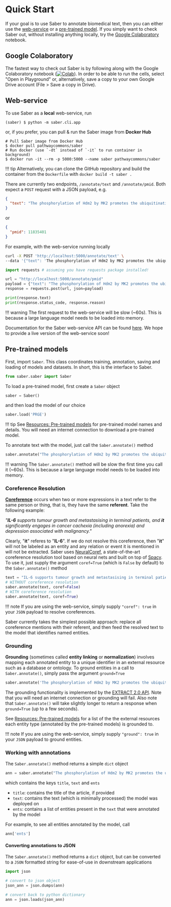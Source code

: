 # Quick Start

If your goal is to use Saber to annotate biomedical text, then you can either use the [web-service](#web-service) or a [pre-trained model](#pre-trained-models). If you simply want to check Saber out, without installing anything locally, try the [Google Colaboratory](#google-colaboratory) notebook.

## Google Colaboratory

The fastest way to check out Saber is by following along with the Google Colaboratory notebook ([![Colab](https://img.shields.io/badge/launch-Google%20Colab-orange.svg?style=flat-square)](https://colab.research.google.com/drive/1WD7oruVuTo6p_908MQWXRBdLF3Vw2MPo)). In order to be able to run the cells, select "Open in Playground" or, alternatively, save a copy to your own Google Drive account (File > Save a copy in Drive).

## Web-service

To use Saber as a **local** web-service, run

```
(saber) $ python -m saber.cli.app
```

or, if you prefer, you can pull & run the Saber image from **Docker Hub**

```
# Pull Saber image from Docker Hub
$ docker pull pathwaycommons/saber
# Run docker (use `-dt` instead of `-it` to run container in background)
$ docker run -it --rm -p 5000:5000 --name saber pathwaycommons/saber
```

!!! tip
    Alternatively, you can clone the GitHub repository and build the container from the `Dockerfile` with `docker build -t saber .`

There are currently two endpoints, `/annotate/text` and `/annotate/pmid`. Both expect a `POST` request with a JSON payload, e.g.

```json
{
  "text": "The phosphorylation of Hdm2 by MK2 promotes the ubiquitination of p53."
}
```

or

```json
{
  "pmid": 11835401
}
```

For example, with the web-service running locally

``` bash tab="Bash"
curl -X POST 'http://localhost:5000/annotate/text' \
--data '{"text": 'The phosphorylation of Hdm2 by MK2 promotes the ubiquitination of p53.'}'
```

``` python tab="python"
import requests # assuming you have requests package installed!

url = "http://localhost:5000/annotate/pmid"
payload = {"text": "The phosphorylation of Hdm2 by MK2 promotes the ubiquitination of p53."}
response = requests.post(url, json=payload)

print(response.text)
print(response.status_code, response.reason)
```

!!! warning
    The first request to the web-service will be slow (~60s). This is because a large language
    model needs to be loaded into memory.

Documentation for the Saber web-service API can be found [here](https://baderlab.github.io/saber-api-docs/). We hope to provide a live version of the web-service soon!

## Pre-trained models

First, import `Saber`. This class coordinates training, annotation, saving and loading of models and datasets. In short, this is the interface to Saber.

```python
from saber.saber import Saber
```

To load a pre-trained model, first create a `Saber` object

```python
saber = Saber()
```

and then load the model of our choice

```python
saber.load('PRGE')
```

!!! tip
    See [Resources: Pre-trained models](../resources#pre-trained-models) for pre-trained model names and details. You will need an internet connection to download a pre-trained model.

To annotate text with the model, just call the `Saber.annotate()` method

```python
saber.annotate("The phosphorylation of Hdm2 by MK2 promotes the ubiquitination of p53.")
```

!!! warning
    The `Saber.annotate()` method will be slow the first time you call it (~60s). This is because a large language model needs to be loaded into memory.

### Coreference Resolution

[**Coreference**](https://en.wikipedia.org/wiki/Coreference) occurs when two or more expressions in a text refer to the same person or thing, that is, they have the same **referent**. Take the following example:

_"__IL-6__ supports tumour growth and metastasising in terminal patients, and __it__ significantly engages in cancer cachexia (including anorexia) and depression associated with malignancy."_

Clearly, "__it__" referes to "__IL-6__". If we do not resolve this coreference, then "__it__" will not be labeled as an entity and any relation or event it is mentioned in will not be extracted. Saber uses [NeuralCoref](https://github.com/huggingface/neuralcoref), a state-of-the-art coreference resolution tool based on neural nets and built on top of [Spacy](https://spacy.io). To use it, just supply the argument `coref=True` (which is `False` by default) to the `Saber.annotate()` method

```python
text = "IL-6 supports tumour growth and metastasising in terminal patients, and it significantly engages in cancer cachexia (including anorexia) and depression associated with malignancy."
# WITHOUT coreference resolution
saber.annotate(text, coref=False)
# WITH coreference resolution
saber.annotate(text, coref=True)
```

!!! note
    If you are using the web-service, simply supply `"coref": true` in your `JSON` payload to resolve coreferences.

Saber currently takes the simplest possible approach: replace all coreference mentions with their referent, and then feed the resolved text to the model that identifies named entities.

### Grounding

**Grounding** (sometimes called **entity linking** or **normalization**) involves mapping each annotated entity to a unique identifier in an external resource such as a database or ontology. To ground entities in a call to `Saber.annotate()`, simply pass the argument `ground=True`

```python
saber.annotate('The phosphorylation of Hdm2 by MK2 promotes the ubiquitination of p53.', ground=True)
```

The grounding functionality is implemented by the [EXTRACT 2.0 API](https://extract.jensenlab.org/). Note that you will need an internet connection or grounding will fail. Also note that `Saber.annotate()` will take slightly longer to return a response when `ground=True` (up to a few seconds).

See [Resources: Pre-trained models](../resources#pre-trained-models) for a list of the the external resources each entity type (annotated by the pre-trained models) is grounded to.

!!! note
    If you are using the web-service, simply supply `"ground": true` in your `JSON` payload to ground entities.

### Working with annotations

The `Saber.annotate()` method returns a simple `dict` object

```python
ann = saber.annotate("The phosphorylation of Hdm2 by MK2 promotes the ubiquitination of p53.")
```

which contains the keys `title`, `text` and `ents`

- `title`: contains the title of the article, if provided
- `text`: contains the text (which is minimally processed) the model was deployed on
- `ents`: contains a list of entities present in the `text` that were annotated by the model

For example, to see all entities annotated by the model, call

```python
ann['ents']
```

#### Converting annotations to JSON

The `Saber.annotate()` method returns a `dict` object, but can be converted to a `JSON` formatted string for ease-of-use in downstream applications

```python
import json

# convert to json object
json_ann = json.dumps(ann)

# convert back to python dictionary
ann = json.loads(json_ann)
```
